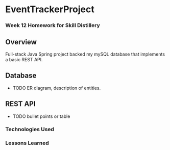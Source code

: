 # EventTrackerProject

### Week 12 Homework for Skill Distillery

## Overview

Full-stack Java Spring project backed my mySQL database that implements a basic REST API.

## Database

* TODO ER diagram, description of entities.

## REST API

* TODO bullet points or table 

### Technologies Used 

### Lessons Learned
